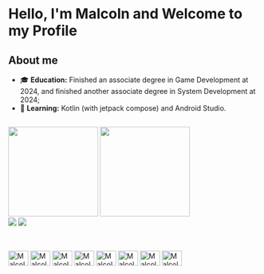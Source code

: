 # Hello, I'm Malcoln and Welcome to my Profile


## About me
- 🎓 **Education:** Finished an associate degree in Game Development at 2024, and finished another associate degree in System Development at 2024;
- 🌱 **Learning:** Kotlin (with jetpack compose) and Android Studio.

##
<div> 
  <img height="180em" src="https://github-readme-stats.vercel.app/api?username=malcolnlmr&theme=dracula&show_icons=true"/>
  <img height="180em" src="https://github-readme-stats.vercel.app/api/top-langs/?username=malcolnlmr&layout=compact&langs_count=16&theme=dracula"/>
</div>

<!--
  <a href="https://discord.com/channels/@me/218859420258533376" target="_blank"><img src="https://img.shields.io/badge/Discord-7289DA?style=for-the-badge&logo=discord&logoColor=white" target="_blank"></a>
-->
<div> 
  <a href = "mailto:malcolnlucas@gmail.com"><img src="https://img.shields.io/badge/-Gmail-%23333?style=for-the-badge&logo=gmail&logoColor=white" target="_blank"></a>
  <a href="https://www.linkedin.com/in/MalcolnLucas/" target="_blank"><img src="https://img.shields.io/badge/-LinkedIn-%230077B5?style=for-the-badge&logo=linkedin&logoColor=white" target="_blank"></a>
</div>

##
<div style="display: inline_block"><br>  
  <img align="center" alt="Malcoln-Kotlin" height="30" width="40" src="https://cdn.jsdelivr.net/gh/devicons/devicon@latest/icons/kotlin/kotlin-original.svg" />
  <img align="center" alt="Malcoln-Ubuntu" height="30" width="40" src="https://cdn.jsdelivr.net/gh/devicons/devicon@latest/icons/ubuntu/ubuntu-original.svg" />
  <img align="center" alt="Malcoln-Java" height="30" width="40" src="https://cdn.jsdelivr.net/gh/devicons/devicon@latest/icons/java/java-original.svg">
  <img align="center" alt="Malcoln-Python" height="30" width="40" src="https://cdn.jsdelivr.net/gh/devicons/devicon@latest/icons/python/python-original.svg">
  <img align="center" alt="Malcoln-Android" height="30" width="40" src="https://cdn.jsdelivr.net/gh/devicons/devicon@latest/icons/androidstudio/androidstudio-original.svg">
  <!--<img align="center" alt="Malcoln-Bash" height="30" width="40" src="https://cdn.jsdelivr.net/gh/devicons/devicon@latest/icons/bash/bash-original.svg">-->
  <img align="center" alt="Malcoln-Git" height="30" width="40" src="https://cdn.jsdelivr.net/gh/devicons/devicon@latest/icons/git/git-original.svg">
  <img align="center" alt="Malcoln-Trello" height="30" width="40" src="https://cdn.jsdelivr.net/gh/devicons/devicon@latest/icons/trello/trello-plain.svg">
  <img align="center" alt="Malcoln-Vim" height="30" width="40" src="https://cdn.jsdelivr.net/gh/devicons/devicon@latest/icons/vim/vim-original.svg">
  <!--<img align="center" alt="Malcoln-SSH" height="30" width="40" src="https://cdn.jsdelivr.net/gh/devicons/devicon@latest/icons/ssh/ssh-original-wordmark.svg">-->
</div>

